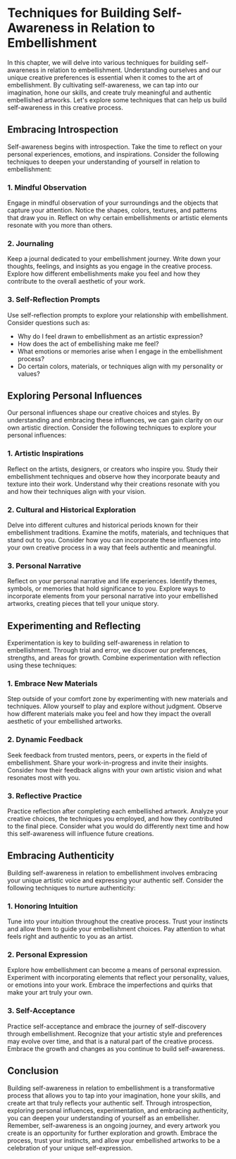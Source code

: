 Techniques for Building Self-Awareness in Relation to Embellishment
==============================================================================

In this chapter, we will delve into various techniques for building self-awareness in relation to embellishment. Understanding ourselves and our unique creative preferences is essential when it comes to the art of embellishment. By cultivating self-awareness, we can tap into our imagination, hone our skills, and create truly meaningful and authentic embellished artworks. Let's explore some techniques that can help us build self-awareness in this creative process.

Embracing Introspection
-----------------------

Self-awareness begins with introspection. Take the time to reflect on your personal experiences, emotions, and inspirations. Consider the following techniques to deepen your understanding of yourself in relation to embellishment:

### 1. **Mindful Observation**

Engage in mindful observation of your surroundings and the objects that capture your attention. Notice the shapes, colors, textures, and patterns that draw you in. Reflect on why certain embellishments or artistic elements resonate with you more than others.

### 2. **Journaling**

Keep a journal dedicated to your embellishment journey. Write down your thoughts, feelings, and insights as you engage in the creative process. Explore how different embellishments make you feel and how they contribute to the overall aesthetic of your work.

### 3. **Self-Reflection Prompts**

Use self-reflection prompts to explore your relationship with embellishment. Consider questions such as:

* Why do I feel drawn to embellishment as an artistic expression?
* How does the act of embellishing make me feel?
* What emotions or memories arise when I engage in the embellishment process?
* Do certain colors, materials, or techniques align with my personality or values?

Exploring Personal Influences
-----------------------------

Our personal influences shape our creative choices and styles. By understanding and embracing these influences, we can gain clarity on our own artistic direction. Consider the following techniques to explore your personal influences:

### 1. **Artistic Inspirations**

Reflect on the artists, designers, or creators who inspire you. Study their embellishment techniques and observe how they incorporate beauty and texture into their work. Understand why their creations resonate with you and how their techniques align with your vision.

### 2. **Cultural and Historical Exploration**

Delve into different cultures and historical periods known for their embellishment traditions. Examine the motifs, materials, and techniques that stand out to you. Consider how you can incorporate these influences into your own creative process in a way that feels authentic and meaningful.

### 3. **Personal Narrative**

Reflect on your personal narrative and life experiences. Identify themes, symbols, or memories that hold significance to you. Explore ways to incorporate elements from your personal narrative into your embellished artworks, creating pieces that tell your unique story.

Experimenting and Reflecting
----------------------------

Experimentation is key to building self-awareness in relation to embellishment. Through trial and error, we discover our preferences, strengths, and areas for growth. Combine experimentation with reflection using these techniques:

### 1. **Embrace New Materials**

Step outside of your comfort zone by experimenting with new materials and techniques. Allow yourself to play and explore without judgment. Observe how different materials make you feel and how they impact the overall aesthetic of your embellished artworks.

### 2. **Dynamic Feedback**

Seek feedback from trusted mentors, peers, or experts in the field of embellishment. Share your work-in-progress and invite their insights. Consider how their feedback aligns with your own artistic vision and what resonates most with you.

### 3. **Reflective Practice**

Practice reflection after completing each embellished artwork. Analyze your creative choices, the techniques you employed, and how they contributed to the final piece. Consider what you would do differently next time and how this self-awareness will influence future creations.

Embracing Authenticity
----------------------

Building self-awareness in relation to embellishment involves embracing your unique artistic voice and expressing your authentic self. Consider the following techniques to nurture authenticity:

### 1. **Honoring Intuition**

Tune into your intuition throughout the creative process. Trust your instincts and allow them to guide your embellishment choices. Pay attention to what feels right and authentic to you as an artist.

### 2. **Personal Expression**

Explore how embellishment can become a means of personal expression. Experiment with incorporating elements that reflect your personality, values, or emotions into your work. Embrace the imperfections and quirks that make your art truly your own.

### 3. **Self-Acceptance**

Practice self-acceptance and embrace the journey of self-discovery through embellishment. Recognize that your artistic style and preferences may evolve over time, and that is a natural part of the creative process. Embrace the growth and changes as you continue to build self-awareness.

Conclusion
----------

Building self-awareness in relation to embellishment is a transformative process that allows you to tap into your imagination, hone your skills, and create art that truly reflects your authentic self. Through introspection, exploring personal influences, experimentation, and embracing authenticity, you can deepen your understanding of yourself as an embellisher. Remember, self-awareness is an ongoing journey, and every artwork you create is an opportunity for further exploration and growth. Embrace the process, trust your instincts, and allow your embellished artworks to be a celebration of your unique self-expression.
